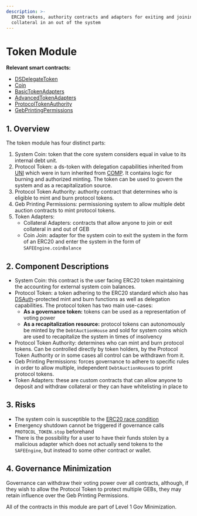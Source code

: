 ```yaml
---
description: >-
  ERC20 tokens, authority contracts and adapters for exiting and joining
  collateral in an out of the system
---
```


# Token Module

**Relevant smart contracts:**

* [DSDelegateToken](https://github.com/money-god/ds-token/blob/master/src/delegate.sol)
* [Coin](https://github.com/money-god/geb/blob/master/src/shared/Coin.sol)
* [BasicTokenAdapters](https://github.com/money-god/geb/blob/master/src/shared/BasicTokenAdapters.sol)
* [AdvancedTokenAdapters](https://github.com/money-god/geb-deploy/blob/master/src/AdvancedTokenAdapters.sol)
* [ProtocolTokenAuthority](https://github.com/money-god/geb-protocol-token-authority/blob/master/src/ProtocolTokenAuthority.sol)
* [GebPrintingPermissions](https://github.com/money-god/geb-printing-permissions/blob/master/src/GebPrintingPermissions.sol)

## 1. Overview <a id="1-introduction-summary"></a>

The token module has four distinct parts:

1. System Coin: token that the core system considers equal in value to its internal debt unit.
2. Protocol Token: a ds-token with delegation capabilities inherited from [UNI](https://uniswap.org/blog/uni/) which were in turn inherited from [COMP](https://compound.finance/governance/comp). It contains logic for burning and authorized minting. The token can be used to govern the system and as a recapitalization source.
3. Protocol Token Authority: authority contract that determines who is eligible to mint and burn protocol tokens.
4. Geb Printing Permissions: permissioning system to allow multiple debt auction contracts to mint protocol tokens.
5. Token Adapters:
   * Collateral Adapters: contracts that allow anyone to join or exit collateral in and out of GEB
   * Coin Join: adapter for the system coin to exit the system in the form of an ERC20 and enter the system in the form of `SAFEEngine.coinBalance`

## 2. Component Descriptions <a id="5-failure-modes-bounds-on-operating-conditions-and-external-risk-factors"></a>

* System Coin: this contract is the user facing ERC20 token maintaining the accounting for external system coin balances.
* Protocol Token: a token adhering to the ERC20 standard which also has [DSAuth](https://github.com/money-god/ds-auth)-protected mint and burn functions as well as delegation capabilities. The protocol token has two main use-cases:
  * **As a governance token:** tokens can be used as a representation of voting power
  * **As a recapitalization resource:** protocol tokens can autonomously be minted by the `DebtAuctionHouse` and sold for system coins which are used to recapitalize the system in times of insolvency
* Protocol Token Authority: determines who can mint and burn protocol tokens. Can be controlled directly by token holders, by the Protocol Token Authority or in some cases all control can be withdrawn from it.
* Geb Printing Permissions: forces governance to adhere to specific rules in order to allow multiple, independent `DebtAuctionHouse`s to print protocol tokens.
* Token Adapters: these are custom contracts that can allow anyone to deposit and withdraw collateral or they can have whitelisting in place to 

## 3. Risks <a id="5-failure-modes-bounds-on-operating-conditions-and-external-risk-factors"></a>

* The system coin is susceptible to the [ERC20 race condition](https://github.com/0xProject/0x-monorepo/issues/850)
* Emergency shutdown cannot be triggered if governance calls `PROTOCOL_TOKEN.stop` beforehand
* There is the possibility for a user to have their funds stolen by a malicious adapter which does not actually send tokens to the `SAFEEngine`, but instead to some other contract or wallet.

## 4. Governance Minimization

Governance can withdraw their voting power over all contracts, although, if they wish to allow the Protocol Token to protect multiple GEBs, they may retain influence over the Geb Printing Permissions.

All of the contracts in this module are part of Level 1 Gov Minimization.

